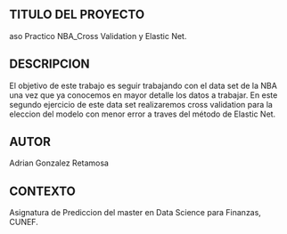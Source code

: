 TITULO DEL PROYECTO
--------------------------------------------------------------------------------------------------------------------------------
aso Practico NBA_Cross Validation y Elastic Net.

DESCRIPCION
--------------------------------------------------------------------------------------------------------------------------------
El objetivo de este trabajo es seguir trabajando con el data set de la NBA una vez que ya conocemos en mayor detalle los datos a trabajar. En este segundo ejercicio de este data set realizaremos cross validation para la eleccion del modelo con menor error a traves del método de Elastic Net.

AUTOR
--------------------------------------------------------------------------------------------------------------------------------
Adrian Gonzalez Retamosa

CONTEXTO 
--------------------------------------------------------------------------------------------------------------------------------
Asignatura de Prediccion del master en Data Science para Finanzas, CUNEF.
